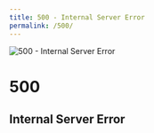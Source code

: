 ```yaml
---
title: 500 - Internal Server Error
permalink: /500/
---
```

<div>
    <img src="http://i.telegraph.co.uk/multimedia/archive/02042/toilet_2042894i.jpg" alt="500 - Internal Server Error" />
    <h1>500</h1>
    <h2>Internal Server Error</h2>
</div>
